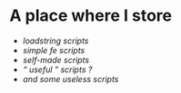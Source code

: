 # A place where I store
- *loadstring scripts*
- *simple fe scripts*
- *self-made scripts*
- *“ useful ” scripts ?*
- *and some useless scripts*
